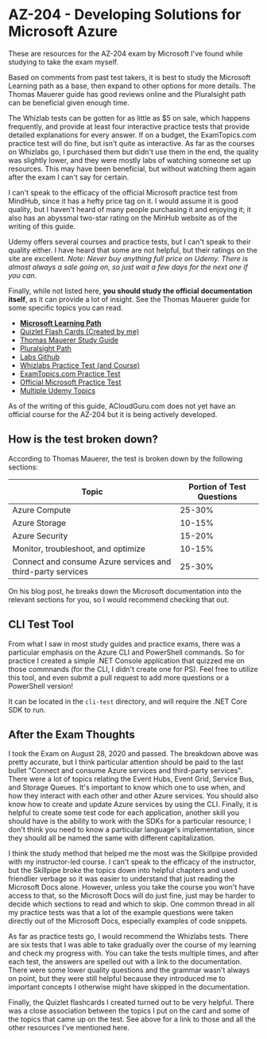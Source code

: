 # AZ-204 - Developing Solutions for Microsoft Azure

These are resources for the AZ-204 exam by Microsoft I've found while studying to take the exam myself.

Based on comments from past test takers, it is best to study the Microsoft Learning path as a base, then expand to other options for more details. The Thomas Mauerer guide has good reviews online and the Pluralsight path can be beneficial given enough time.

The Whizlab tests can be gotten for as little as $5 on sale, which happens frequently, and provide at least four interactive practice tests that provide detailed explanations for every answer. If on a budget, the ExamTopics.com practice test will do fine, but isn't quite as interactive. As far as the courses on Whizlabs go, I purchased them but didn't use them in the end, the quality was slightly lower, and they were mostly labs of watching someone set up resources. This may have been beneficial, but without watching them again after the exam I can't say for certain.

I can't speak to the efficacy of the official Microsoft practice test from MindHub, since it has a hefty price tag on it. I would assume it is good quality, but I haven't heard of many people purchasing it and enjoying it; it also has an abyssmal two-star rating on the MinHub website as of the writing of this guide.

Udemy offers several courses and practice tests, but I can't speak to their quality either. I have heard that some are not helpful, but their ratings on the site are excellent. _Note: Never buy anything full price on Udemy. There is almost always a sale going on, so just wait a few days for the next one if you can_.

Finally, while not listed here, __you should study the official documentation itself__, as it can provide a lot of insight. See the Thomas Mauerer guide for some specific topics you can read.

- __[Microsoft Learning Path](https://docs.microsoft.com/en-us/learn/certifications/azure-developer)__
- [Quizlet Flash Cards (Created by me)](https://quizlet.com/_8lt96b?x=1jqt&i=mwv9z)
- [Thomas Mauerer Study Guide](https://www.thomasmaurer.ch/2020/03/az-204-study-guide-developing-solutions-for-microsoft-azure/)
- [Pluralsight Path](https://go.pluralsight.com/C0089710)
- [Labs Github](https://github.com/MicrosoftLearning/AZ-204-DevelopingSOlutionsforMicrosoftAzure)
- [Whizlabs Practice Test (and Course)](https://www.whizlabs.com/learn/course/microsoft-azure-az-204/)
- [ExamTopics.com Practice Test](https://www.examtopics.com/exams/microsoft/az-204)
- [Official Microsoft Practice Test](https://www.mindhub.com/az-204-developing-solutions-for-microsoft-azure-microsoft-official-practice-test/p/MU-AZ-204)
- [Multiple Udemy Topics](https://www.udemy.com/topic/microsoft-az-204/)

As of the writing of this guide, ACloudGuru.com does not yet have an official course for the AZ-204 but it is being actively developed.

## How is the test broken down?

According to Thomas Mauerer, the test is broken down by the following sections:

| Topic | Portion of Test Questions |
| ----- | ------------------------- |
| Azure Compute | 25-30% |
| Azure Storage | 10-15% |
| Azure Security | 15-20% |
| Monitor, troubleshoot, and optimize | 10-15% |
| Connect and consume Azure services and third-party services | 25-30% |

On his blog post, he breaks down the Microsoft documentation into the relevant sections for you, so I would recommend checking that out.

## CLI Test Tool

From what I saw in most study guides and practice exams, there was a particular emphasis on the Azure CLI and PowerShell commands. So for practice I created a simple .NET Console application that quizzed me on those commnands (for the CLI, I didn't create one for PS). Feel free to utilize this tool, and even submit a pull request to add more questions or a PowerShell version!

It can be located in the `cli-test` directory, and will require the .NET Core SDK to run.

## After the Exam Thoughts

I took the Exam on August 28, 2020 and passed. The breakdown above was pretty accurate, but I think particular attention should be paid to the last bullet "Connect and consume Azure services and third-party services". There were a lot of topics relating the Event Hubs, Event Grid, Service Bus, and Storage Queues. It's important to know which one to use when, and how they interact with each other and other Azure services. You should also know how to create and update Azure services by using the CLI. Finally, it is helpful to create some test code for each application, another skill you should have is the ability to work with the SDKs for a particular resource; I don't think you need to know a particular language's implementation, since they should all be named the same with different capitalization.

I think the study method that helped me the most was the Skillpipe provided with my instructor-led course. I can't speak to the efficacy of the instructor, but the Skillpipe broke the topics down into helpful chapters and used friendlier verbage so it was easier to understand that just reading the Microsoft Docs alone. However, unless you take the course you won't have access to that, so the Microsoft Docs will do just fine, just may be harder to decide which sections to read and which to skip. One common thread in all my practice tests was that a lot of the example questions were taken directly out of the Microsoft Docs, especially examples of code snippets.

As far as practice tests go, I would recommend the Whizlabs tests. There are six tests that I was able to take gradually over the course of my learning and check my progress with. You can take the tests multiple times, and after each test, the answers are spelled out with a link to the documentation. There were some lower quality questions and the grammar wasn't always on point, but they were still helpful because they introduced me to important concepts I otherwise might have skipped in the documentation.

Finally, the Quizlet flashcards I created turned out to be very helpful. There was a close association between the topics I put on the card and some of the topics that came up on the test. See above for a link to those and all the other resources I've mentioned here.
